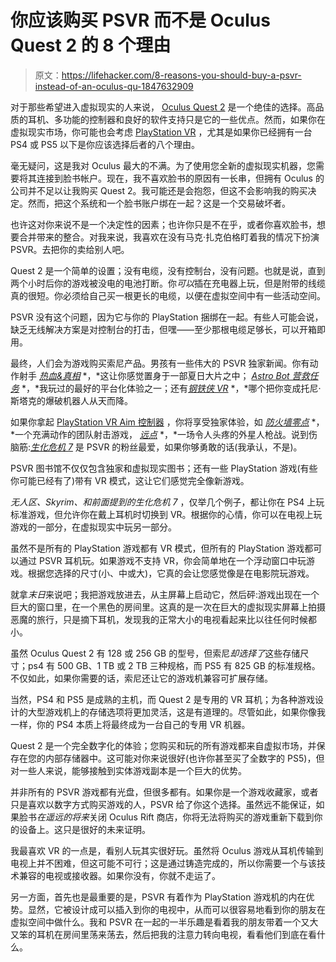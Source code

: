 # 你应该购买 PSVR 而不是 Oculus Quest 2 的 8 个理由

> 原文：<https://lifehacker.com/8-reasons-you-should-buy-a-psvr-instead-of-an-oculus-qu-1847632909>

对于那些希望进入虚拟现实的人来说， [Oculus Quest 2](https://www.amazon.com/Oculus-Quest-Advanced-All-One-Virtual/dp/B09B8DQ26F/?asc_campaign=InlineText&asc_refurl=https://lifehacker.com/8-reasons-you-should-buy-a-psvr-instead-of-an-oculus-qu-1847632909&asc_source=&tag=kinjalifehackerlink-20) 是一个绝佳的选择。高品质的耳机、多功能的控制器和良好的软件支持只是它的一些优点。然而，如果你在虚拟现实市场，你可能也会考虑 [PlayStation VR](https://www.amazon.com/PlayStation-VR-Marvels-Iron-Bundle-4/dp/B08CD34NZH/?asc_campaign=InlineText&asc_refurl=https://lifehacker.com/8-reasons-you-should-buy-a-psvr-instead-of-an-oculus-qu-1847632909&asc_source=&tag=kinjalifehackerlink-20) ，尤其是如果你已经拥有一台 PS4 或 PS5 以下是你应该选择后者的八个理由。

毫无疑问，这是我对 Oculus 最大的不满。为了使用您全新的虚拟现实机器，您需要将其连接到脸书帐户。现在，我不喜欢脸书的原因有一长串，但拥有 Oculus 的公司并不足以让我购买 Quest 2。我可能还是会抱怨，但这不会影响我的购买决定。然而，把这个系统和一个脸书账户绑在一起？这是一个交易破坏者。

也许这对你来说不是一个决定性的因素；也许你只是不在乎，或者你喜欢脸书，想要合并带来的整合。对我来说，我喜欢在没有马克·扎克伯格盯着我的情况下扮演 PSVR。去把你的卖给别人吧。

Quest 2 是一个简单的设置；没有电缆，没有控制台，没有问题。也就是说，直到两个小时后你的游戏被没电的电池打断。你*可以*插在充电器上玩，但是附带的线缆真的很短。你必须给自己买一根更长的电缆，以便在虚拟空间中有一些活动空间。

PSVR 没有这个问题，因为它与你的 PlayStation 捆绑在一起。有些人可能会说，缺乏无线解决方案是对控制台的打击，但嘿——至少那根电缆足够长，可以开箱即用。

最终，人们会为游戏购买索尼产品。男孩有一些伟大的 PSVR 独家新闻。你有动作射手 [*热血&真相*](https://www.youtube.com/watch?v=MLejw8MBK28) *，*这让你感觉置身于一部夏日大片之中； [*Astro Bot 营救任务*](https://www.youtube.com/watch?v=gOqWdznjzy0) *，*我玩过的最好的平台化体验之一；还有[*钢铁侠 VR*](https://www.youtube.com/watch?v=1N5VuncGhqc) *，*哪个把你变成托尼·斯塔克的爆破机器人从天而降。

如果你拿起 [PlayStation VR Aim 控制器](https://www.amazon.com/PlayStation4-VR-Aim-Controller/dp/B074HGD3WZ/?asc_campaign=InlineText&asc_refurl=https://lifehacker.com/8-reasons-you-should-buy-a-psvr-instead-of-an-oculus-qu-1847632909&asc_source=&tag=kinjalifehackerlink-20) ，你将享受独家体验，如 [*防火墙零点*](https://www.youtube.com/watch?v=zXFJ-pDpOiE) *，*一个充满动作的团队射击游戏， [*远点*](https://www.youtube.com/watch?v=txWf_-Kxm_8) *，*一场令人头疼的外星人枪战。说到伤脑筋:[*生化危机 7*](https://www.youtube.com/watch?v=qQqkubYobhI) 是 PSVR 的粉丝最爱，如果你够勇敢的话(我承认，不是)。

PSVR 图书馆不仅仅包含独家和虚拟现实图书；还有一些 PlayStation 游戏(有些你可能已经有了)带有 VR 模式，这让它们感觉完全像新游戏。

*无人区、Skyrim、*和前面提到的*生化危机 7* ，仅举几个例子，都让你在 PS4 上玩标准游戏，但允许你在戴上耳机时切换到 VR。根据你的心情，你可以在电视上玩游戏的一部分，在虚拟现实中玩另一部分。

虽然不是所有的 PlayStation 游戏都有 VR 模式，但所有的 PlayStation 游戏都可以通过 PSVR 耳机玩。如果游戏不支持 VR，你会简单地在一个浮动窗口中玩游戏。根据您选择的尺寸(小、中或大)，它真的会让您感觉像是在电影院玩游戏。

就拿*末日*来说吧；我把游戏放进去，从主屏幕上启动它，然后砰:游戏出现在一个巨大的窗口里，在一个黑色的房间里。这真的是一次在巨大的虚拟现实屏幕上拍摄恶魔的旅行，只是摘下耳机，发现我的正常大小的电视看起来比以往任何时候都小。

虽然 Oculus Quest 2 有 128 或 256 GB 的型号，但索尼*却选择了*这些存储尺寸；ps4 有 500 GB、1 TB 或 2 TB 三种规格，而 PS5 有 825 GB 的标准规格。不仅如此，如果你需要的话，索尼还让它的游戏机兼容可扩展存储。

当然，PS4 和 PS5 是成熟的主机，而 Quest 2 是专用的 VR 耳机；为各种游戏设计的大型游戏机上的存储选项将更加灵活，这是有道理的。尽管如此，如果你像我一样，你的 PS4 本质上将最终成为一台自己的专用 VR 机器。

Quest 2 是一个完全数字化的体验；您购买和玩的所有游戏都来自虚拟市场，并保存在您的内部存储器中。这可能对你来说很好(也许你甚至买了全数字的 PS5)，但对一些人来说，能够接触到实体游戏副本是一个巨大的优势。

并非所有的 PSVR 游戏都有光盘，但很多都有。如果你是一个游戏收藏家，或者只是喜欢以数字方式购买游戏的人，PSVR 给了你这个选择。虽然远不能保证，如果脸书*在遥远的将来*关闭 Oculus Rift 商店，你将无法将购买的游戏重新下载到你的设备上。这只是很好的未来证明。

我最喜欢 VR 的一点是，看别人玩其实很好玩。虽然将 Oculus 游戏从耳机传输到电视上并不困难，但这可能不可行；这是通过铸造完成的，所以你需要一个与该技术兼容的电视或接收器。如果你没有，你就不走运了。

另一方面，首先也是最重要的是，PSVR 有着作为 PlayStation 游戏机的内在优势。显然，它被设计成可以插入到你的电视中，从而可以很容易地看到你的朋友在虚拟空间中做什么。我和 PSVR 在一起的一半乐趣是看着我的朋友带着一个又大又笨的耳机在房间里荡来荡去，然后把我的注意力转向电视，看看他们到底在看什么。